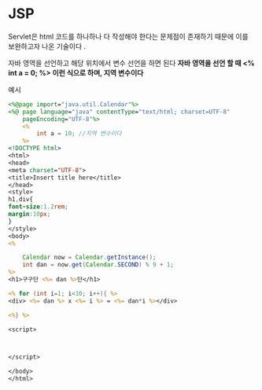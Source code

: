 # JSP

Servlet은 html 코드를 하나하나 다 작성해야 한다는 문제점이 존재하기 때문에 이를 보완하고자 나온 기술이다 .  

자바 영역을 선언하고 해당 위치에서 변수 선언을 하면 된다 
**자바 영역을 선언 할 때 \<\% int a = 0; \%\> 이런 식으로 하며, 지역 변수이다**


예시
```jsp
<%@page import="java.util.Calendar"%>
<%@ page language="java" contentType="text/html; charset=UTF-8"
    pageEncoding="UTF-8"%>
    <%
    	int a = 10; //지역 변수이다 
    %>
<!DOCTYPE html>
<html>
<head>
<meta charset="UTF-8">
<title>Insert title here</title>
</head>
<style>
h1,div{
font-size:1.2rem;
margin:10px;
}
</style>
<body>
<%

	Calendar now = Calendar.getInstance();
	int dan = now.get(Calendar.SECOND) % 9 + 1;
%>
<h1>구구단 <%= dan %>단</h1>

<% for (int i=1; i<10; i++){ %>
<div> <%= dan %> x <%= i %> = <%= dan*i %></div>

<%} %>

<script>



</script>

</body>
</html>
```

